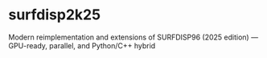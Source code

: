 # surfdisp2k25
Modern reimplementation and extensions of SURFDISP96 (2025 edition) — GPU-ready, parallel, and Python/C++ hybrid
